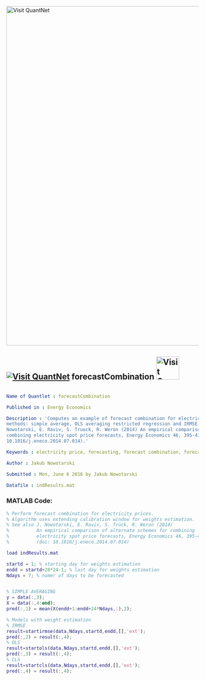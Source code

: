 
[<img src="https://github.com/QuantLet/Styleguide-and-FAQ/blob/master/pictures/banner.png" width="888" alt="Visit QuantNet">](http://quantlet.de/)

## [<img src="https://github.com/QuantLet/Styleguide-and-FAQ/blob/master/pictures/qloqo.png" alt="Visit QuantNet">](http://quantlet.de/) **forecastCombination** [<img src="https://github.com/QuantLet/Styleguide-and-FAQ/blob/master/pictures/QN2.png" width="60" alt="Visit QuantNet 2.0">](http://quantlet.de/)

```yaml

Name of Quantlet : forecastCombination

Published in : Energy Economics

Description : 'Computes an example of forecast combination for electricity spot prices. Uses 4
methods: simple average, OLS averaging restricted regression and IRMSE averaging. Based on J.
Nowotarski, E. Raviv, S. Trueck, R. Weron (2014) An empirical comparison of alternate schemes for
combining electricity spot price forecasts, Energy Economics 46, 395-412 (doi:
10.1016/j.eneco.2014.07.014).'

Keywords : electricity price, forecasting, forecast combination, forecast averaging

Author : Jakub Nowotarski

Submitted : Mon, June 6 2016 by Jakub Nowotarski

Datafile : indResults.mat

```


### MATLAB Code:
```matlab
% Perform forecast combination for electricity prices.
% Algorithm uses extending calibration window for weights estimation.
% See also J. Nowotarski, E. Raviv, S. Trück, R. Weron (2014) 
%          An empirical comparison of alternate schemes for combining 
%          electricity spot price forecasts, Energy Economics 46, 395-412 
%          (doi: 10.1016/j.eneco.2014.07.014)

load indResults.mat

startd = 1; % starting day for weights estimation
endd = startd+28*24-1; % last day for weights estimation
Ndays = 7; % numer of days to be forecasted


% SIMPLE AVERAGING
y = data(:,3);
X = data(:,4:end);
pred(:,1) = mean(X(endd+1:endd+24*Ndays,:),2);

% Models with weight estimation
% IRMSE
result=startirmse(data,Ndays,startd,endd,[],'ext');
pred(:,2) = result(:,4);
% OLS
result=startols(data,Ndays,startd,endd,[],'ext');
pred(:,3) = result(:,4);
% CLS
result=startcls(data,Ndays,startd,endd,[],'ext');
pred(:,4) = result(:,4);

```
